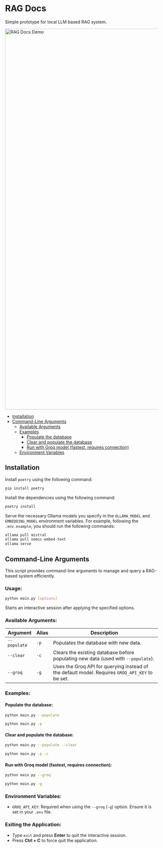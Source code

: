 # RAG Docs

Simple prototype for local LLM based RAG system.

<img width="1255" alt="RAG Docs Demo" src="https://github.com/user-attachments/assets/b6947e13-1a84-4e56-a820-ad26b1783f53" />

- [Installation](#installation)
- [Command-Line Arguments](#command-line-arguments)
  - [Available Arguments](#available-arguments)
  - [Examples](#examples)
    - [Populate the database](#populate-the-database)
    - [Clear and populate the database](#clear-and-populate-the-database)
    - [Run with Groq model (fastest, requires connection)](#run-with-groq-model-fastest-requires-connection)
  - [Environment Variables](#environment-variables)

## Installation

Install `poetry` using the following command:

```bash
pip install poetry
```

Install the dependencies using the following command:

```bash
poetry install
```

Serve the necessary Ollama models you specify in the `OLLAMA_MODEL` and `EMBEDDING_MODEL` environment variables. For example, following the `.env.example`, you should run the following commands:

```bash
ollama pull mistral
ollama pull nomic-embed-text
ollama serve
```

## Command-Line Arguments

This script provides command-line arguments to manage and query a RAG-based system efficiently.

### Usage:

```bash
python main.py [options]
```

Starts an interactive session after applying the specified options.

### Available Arguments:

| Argument     | Alias | Description                                                                                     |
| ------------ | ----- | ----------------------------------------------------------------------------------------------- |
| `--populate` | `-p`  | Populates the database with new data.                                                           |
| `--clear`    | `-c`  | Clears the existing database before populating new data (used with `--populate`).               |
| `--groq`     | `-g`  | Uses the Groq API for querying instead of the default model. Requires `GROQ_API_KEY` to be set. |

### Examples:

#### Populate the database:

```bash
python main.py --populate
```

```bash
python main.py -p
```

#### Clear and populate the database:

```bash
python main.py --populate --clear
```

```bash
python main.py -p -c
```

#### Run with Groq model (fastest, requires connection):

```bash
python main.py --groq
```

```bash
python main.py -g
```

### Environment Variables:

- `GROQ_API_KEY`: Required when using the `--groq` (`-g`) option. Ensure it is set in your `.env` file.

### Exiting the Application:

- Type `exit` and press **Enter** to quit the interactive session.
- Press **Ctrl + C** to force quit the application.
